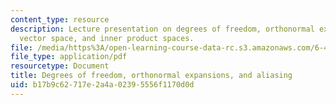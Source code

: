 ```yaml
---
content_type: resource
description: Lecture presentation on degrees of freedom, orthonormal expansions, aliasing,
  vector space, and inner product spaces.
file: /media/https%3A/open-learning-course-data-rc.s3.amazonaws.com/6-450-principles-of-digital-communication-i-fall-2009/b17b9c62717e2a4a02395556f1170d0d_MIT6_450F09_slide10.pdf
file_type: application/pdf
resourcetype: Document
title: Degrees of freedom, orthonormal expansions, and aliasing
uid: b17b9c62-717e-2a4a-0239-5556f1170d0d
---
```

